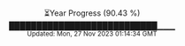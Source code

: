 <p align="center">
⏳Year Progress (90.43 %) <br>
███████████████████████████▁▁▁ <br>
<sub>Updated: Mon, 27 Nov 2023 01:14:34 GMT</sub>
</p>

